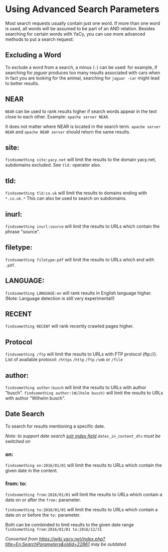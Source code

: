 # Using Advanced Search Parameters

Most search requests usually contain just one word. If more than one
word is used, all words will be assumed to be part of an AND relation.
Besides searching for certain words with YaCy, you can use more advanced
methods to put a search request:

## Excluding a Word

To exclude a word from a search, a minus (`-`) can be used: for example,
if searching for *jaguar* produces too many results associated with cars
when in fact you are looking for the animal, searching for `jaguar -car`
might lead to better results.

## NEAR

`NEAR` can be used to rank results higher if search words appear in the
text close to each other. Example: `apache server NEAR`.

 It does not matter where NEAR is located in the search term.  `apache
server NEAR` and `apache NEAR server` should return the same results.

## site:

`findsomething site:yacy.net` will limit the results to the domain
yacy.net, subdomains excluded. See `tld:` operator also.

## tld:

`findsomething tld:co.uk` will limit the results to domains ending with
`*.co.uk.*` This can also be used to search on subdomains.

## inurl:

`findsomething inurl:source` will limit the results to URLs which
contain the phrase "source".

## filetype:

`findsomething filetype:pdf` will limit the results to URLs which end
with `.pdf`.

## LANGUAGE:

`findsomething LANGUAGE:en` will rank results in English language
higher. (Note: Language detection is still very experimental\!)

## RECENT

`findsomething RECENT` will rank recently crawled pages higher.

## Protocol

`findsomething /ftp` will limit the results to URLs with FTP protocol
(ftp://). List of available protocol: `/https` `/http` `/ftp` `/smb` or
`/file`

## author:

`findsomething author:busch` will limit the results to URLs with author
"busch". `findsomething author:(Wilhelm busch)` will limit the results
to URLs with author "Wilhelm busch".

## Date Search

To search for results mentioning a specific date. 

*Note: to support date search [solr index field](../dev/solr-schema.md#optional-but-recommended) `dates_in_content_dts` must be
switched on*


### on:

`findsomething on:2016/01/01` will limit the results to URLs which
contain the given date in the content.


### from: to:

`findsomething from:2016/01/01` will limit the results to URLs which
contain a date on or after the `from:` parameter. 
 
`findsomething to:2016/01/01` will limit the results to URLs which
contain a date on or before the `to:` parameter.
  
Both can be combinded to limit results to the given date range
`findsomething from:2016/01/01 to:2016/12/31`





_Converted from
<https://wiki.yacy.net/index.php?title=En:SearchParameters&oldid=22861> may
be outdated_




